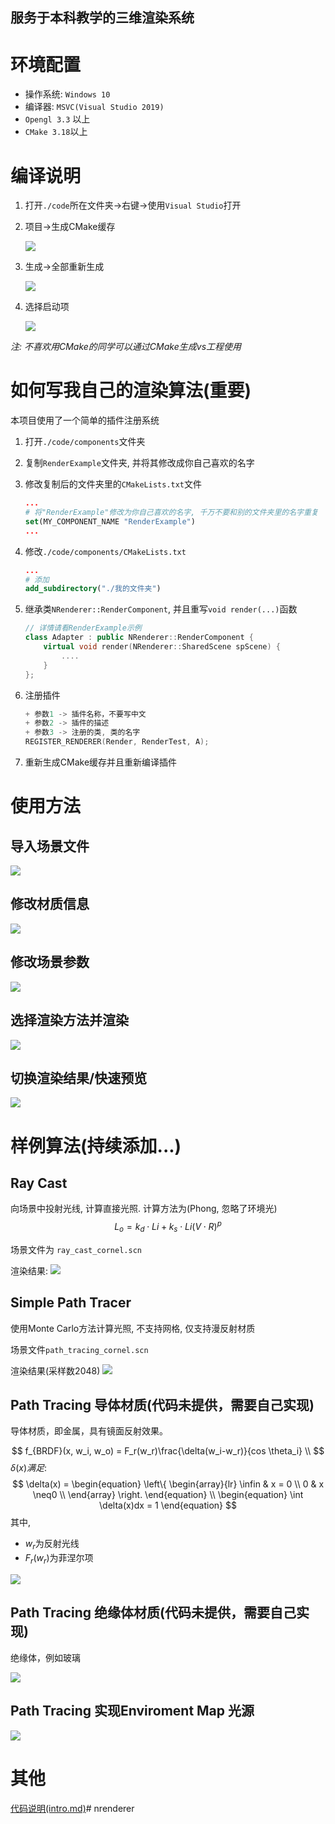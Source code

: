 服务于本科教学的三维渲染系统
---

# 环境配置

+ 操作系统: `Windows 10`
+ 编译器: `MSVC(Visual Studio 2019)`
+ `Opengl 3.3` 以上
+ `CMake 3.18`以上

# 编译说明

1. 打开`./code`所在文件夹->右键->使用`Visual Studio`打开

2. 项目->生成CMake缓存

    ![](./doc/image/rdm_1.png)

3. 生成->全部重新生成

    ![](./doc/image/rdm_2.png)

4. 选择启动项

    ![](./doc/image/rdm_3.png)

*注: 不喜欢用CMake的同学可以通过CMake生成vs工程使用*

# 如何写我自己的渲染算法(重要)

本项目使用了一个简单的插件注册系统

1. 打开`./code/components`文件夹

2. 复制`RenderExample`文件夹, 并将其修改成你自己喜欢的名字

3. 修改复制后的文件夹里的`CMakeLists.txt`文件

    ```CMake
    ...
    # 将"RenderExample"修改为你自己喜欢的名字, 千万不要和别的文件夹里的名字重复
    set(MY_COMPONENT_NAME "RenderExample")
    ...
    ```

4. 修改`./code/components/CMakeLists.txt`

    ```CMake
    ...
    # 添加
    add_subdirectory("./我的文件夹")
    ```

5. 继承类`NRenderer::RenderComponent`, 并且重写`void render(...)`函数

    ```C++
    // 详情请看RenderExample示例
    class Adapter : public NRenderer::RenderComponent {
        virtual void render(NRenderer::SharedScene spScene) {
            ....
        }   
    };
    ```

6. 注册插件

    ```C++
    + 参数1 -> 插件名称，不要写中文
    + 参数2 -> 插件的描述
    + 参数3 -> 注册的类, 类的名字
    REGISTER_RENDERER(Render, RenderTest, A);
    ```

7. 重新生成CMake缓存并且重新编译插件

# 使用方法

##  导入场景文件

![](./doc/image/rdm_4.png)

##  修改材质信息

![](./doc/image/rdm_5.png)

## 修改场景参数

![](doc/image/rdm_6.png)

## 选择渲染方法并渲染

![](./doc/image/rdm_7.png)

## 切换渲染结果/快速预览

![](./doc/image/rdm_8.png)

# 样例算法(持续添加...)

## Ray Cast

向场景中投射光线, 计算直接光照. 计算方法为(Phong, 忽略了环境光)
$$
L_o = k_d\cdot Li + k_s\cdot Li(V \cdot R)^p
$$

场景文件为 `ray_cast_cornel.scn`

渲染结果:
![](doc/image/rdm_9.png)

## Simple Path Tracer

使用Monte Carlo方法计算光照, 不支持网格, 仅支持漫反射材质

场景文件`path_tracing_cornel.scn`

渲染结果(采样数2048)
![](./doc/image/rdm_10.png)

## Path Tracing 导体材质(代码未提供，需要自己实现)

导体材质，即金属，具有镜面反射效果。

$$
    f_{BRDF}(x, w_i, w_o) = F_r(w_r)\frac{\delta(w_i-w_r)}{cos \theta_i} \\
$$
$\delta(x)满足:$
$$
    \delta(x) = 
    \begin{equation}
    \left\{
                \begin{array}{lr}
                \infin & x = 0 \\
                0 & x \neq0 \\
                \end{array}
    \right.
    \end{equation} \\
    \begin{equation}
    \int \delta(x)dx = 1
    \end{equation}
$$
其中,

  - $w_r$为反射光线
  - $F_r(w_r)$为菲涅尔项

![](./doc/image/rdm_11.png)

## Path Tracing 绝缘体材质(代码未提供，需要自己实现)

绝缘体，例如玻璃


![](./doc/image/rdm_12.png)


## Path Tracing 实现Enviroment Map 光源

![](./doc/image/rdm_13.png)

# 其他

[代码说明(intro.md)](./doc/intro.md)# nrenderer

